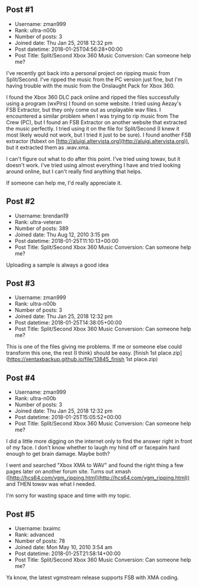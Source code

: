 ## Post #1
- Username: zman999
- Rank: ultra-n00b
- Number of posts: 3
- Joined date: Thu Jan 25, 2018 12:32 pm
- Post datetime: 2018-01-25T04:56:28+00:00
- Post Title: Split/Second Xbox 360 Music Conversion: Can someone help me?

I've recently got back into a personal project on ripping music from Split/Second. I've ripped the music from the PC version just fine, but I'm having trouble with the music from the Onslaught Pack for Xbox 360. 

I found the Xbox 360 DLC pack online and ripped the files successfully using a program (wxPirs) I found on some website. I tried using Aezay's FSB Extractor, but they only come out as unplayable wav files. I encountered a similar problem when I was trying to rip music from The Crew (PC), but I found an FSB Extractor on another website that extracted the music perfectly. I tried using it on the file for Split/Second (I knew it most likely would not work, but I tried it just to be sure). I found another FSB extractor (fsbext on [http://aluigi.altervista.org](http://aluigi.altervista.org)), but it extracted them as .wav.xma.

I can't figure out what to do after this point. I've tried using towav, but it doesn't work. I've tried using almost everything I have and tried looking around online, but I can't really find anything that helps.

If someone can help me, I'd really appreciate it.
## Post #2
- Username: brendan19
- Rank: ultra-veteran
- Number of posts: 389
- Joined date: Thu Aug 12, 2010 3:15 pm
- Post datetime: 2018-01-25T11:10:13+00:00
- Post Title: Split/Second Xbox 360 Music Conversion: Can someone help me?

Uploading a sample is always a good idea
## Post #3
- Username: zman999
- Rank: ultra-n00b
- Number of posts: 3
- Joined date: Thu Jan 25, 2018 12:32 pm
- Post datetime: 2018-01-25T14:38:05+00:00
- Post Title: Split/Second Xbox 360 Music Conversion: Can someone help me?

This is one of the files giving me problems. If me or someone else could transform this one, the rest (I think) should be easy.
[finish 1st place.zip](https://xentaxbackup.github.io/file/13845_finish 1st place.zip)
## Post #4
- Username: zman999
- Rank: ultra-n00b
- Number of posts: 3
- Joined date: Thu Jan 25, 2018 12:32 pm
- Post datetime: 2018-01-25T15:05:52+00:00
- Post Title: Split/Second Xbox 360 Music Conversion: Can someone help me?

I did a little more digging on the internet only to find the answer right in front of my face. I don't know whether to laugh my hind off or facepalm hard enough to get brain damage. Maybe both?

I went and searched "Xbox XMA to WAV" and found the right thing a few pages later on another forum site. Turns out xmash ([http://hcs64.com/vgm_ripping.html](http://hcs64.com/vgm_ripping.html)) and THEN towav was what I needed.

I'm sorry for wasting space and time with my topic.
## Post #5
- Username: bxaimc
- Rank: advanced
- Number of posts: 78
- Joined date: Mon May 10, 2010 3:54 am
- Post datetime: 2018-01-25T21:58:14+00:00
- Post Title: Split/Second Xbox 360 Music Conversion: Can someone help me?

Ya know, the latest vgmstream release supports FSB with XMA coding.
